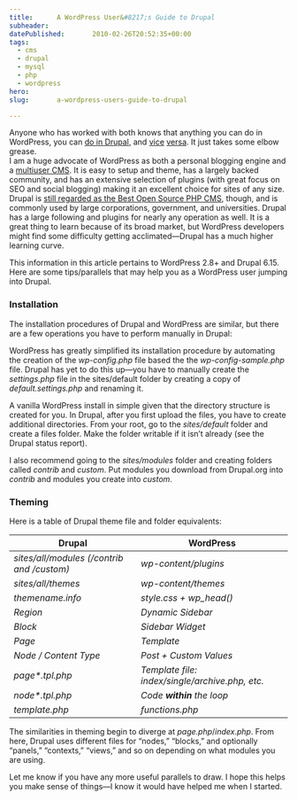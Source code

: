 ```yaml
---
title:      A WordPress User&#8217;s Guide to Drupal
subheader:  
datePublished:       2010-02-26T20:52:35+00:00
tags:
  - cms
  - drupal
  - mysql
  - php
  - wordpress
hero:       
slug:       a-wordpress-users-guide-to-drupal

---
```



<p>Anyone who has worked with both knows that anything you can do in WordPress, you can <a href="http://drupal.org/node/41373">do in Drupal</a>, and <a href="http://podscms.org/">vice</a> <a href="http://www.corephp.com/wordpress/wordpress-integration-for-joomla-1.5.html">versa</a>. It just takes some elbow grease.<br />
I am a huge advocate of WordPress as both a personal blogging engine and a <a href="http://mu.wordpress.org/">multiuser CMS</a>. It is easy to setup and theme, has a largely backed community, and has an extensive selection of plugins (with great focus on SEO and social blogging) making it an excellent choice for sites of any size.<br />
Drupal is <a href="http://www.packtpub.com/award">still regarded as the Best Open Source PHP CMS</a>, though, and is commonly used by large corporations, government, and universities. Drupal has a large following and plugins for nearly any operation as well. It is a great thing to learn because of its broad market, but WordPress developers might find some difficulty getting acclimated&mdash;Drupal has a much higher learning curve.</p>
<p>This information in this article pertains to WordPress 2.8+ and Drupal 6.15. Here are some tips/parallels that may help you as a WordPress user jumping into Drupal.</p>
<h3>Installation</h3>
<p>The installation procedures of Drupal and WordPress are similar, but there are a few operations you have to perform manually in Drupal:</p>
<p>WordPress has greatly simplified its installation procedure by automating the creation of the <var class="php file">wp-config.php</var> file based the the <var class="file_php file">wp-config-sample.php</var> file. Drupal has yet to do this up&mdash;you have to manually create the <var class="file_php file">settings.php</var> file in the sites/default folder by creating a copy of <var class="file_php file">default.settings.php</var> and renaming it.<br />
<span id="more-115"></span></p>
<p>A vanilla WordPress install in simple given that the directory structure is created for you. In Drupal, after you first upload the files, you have to create additional directories. From your root, go to the <var class="folder">sites/default</var> folder and create a files folder. Make the folder writable if it isn&#8217;t already (see the Drupal status report).</p>
<p>I also recommend going to the <var class="folder">sites/modules</var> folder and creating folders called <var class="folder">contrib</var> and <var class="folder">custom</var>. Put modules you download from Drupal.org into <var class="folder">contrib</var> and modules you create into <var class="folder">custom</var>.</p>
<h3>Theming</h3>
<p>Here is a table of Drupal theme file and folder equivalents:</p>
<table cellpadding="0" cellspacing="0" class="comparison">
<thead>
<tr>
<th>Drupal</th>
<th>WordPress</th>
</tr>
</thead>
<tbody>
<tr>
<td><var class="folder">sites/all/modules (/contrib and /custom)</var></td>
<td><var class="folder">wp-content/plugins</var></td>
</tr>
<tr>
<td><var class="folder">sites/all/themes</var></td>
<td><var class="folder">wp-content/themes</var></td>
</tr>
<tr>
<td><var class="file_info file">themename.info</var></td>
<td><var class="file_css file">style.css + wp_head()</var></td>
</tr>
<tr>
<td><dfn>Region<dfn></td>
<td><dfn>Dynamic Sidebar<dfn></td>
</tr>
<tr>
<td><dfn>Block<dfn></td>
<td><dfn>Sidebar Widget<dfn></td>
</tr>
<tr>
<td><dfn>Page<dfn></td>
<td><dfn>Template<dfn></td>
</tr>
<tr>
<td><dfn>Node / Content Type<dfn></td>
<td><dfn>Post + Custom Values<dfn></td>
</tr>
<tr>
<td><dfn>page*.tpl.php<dfn></td>
<td><dfn>Template file: index/single/archive.php, etc.<dfn></td>
</tr>
<tr>
<td><dfn>node*.tpl.php<dfn></td>
<td><dfn>Code <strong>within</strong> the loop<dfn></td>
</tr>
<tr>
<td><var class="file_php file">template.php</var></td>
<td><var class="file_php file">functions.php</var></td>
</tr>
</tbody>
</table>
<p>The similarities in theming begin to diverge at <var class="file_php file">page.php</var>/<var class="file_php file">index.php</var>. From here, Drupal uses different files for &#8220;nodes,&#8221; &#8220;blocks,&#8221; and optionally &#8220;panels,&#8221; &#8220;contexts,&#8221; &#8220;views,&#8221; and so on depending on what modules you are using.</p>
<p>Let me know if you have any more useful parallels to draw. I hope this helps you make sense of things&mdash;I know it would have helped me when I started.</p>

